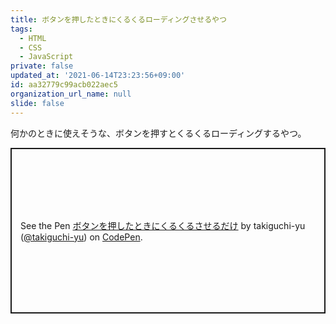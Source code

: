 ```yaml
---
title: ボタンを押したときにくるくるローディングさせるやつ
tags:
  - HTML
  - CSS
  - JavaScript
private: false
updated_at: '2021-06-14T23:23:56+09:00'
id: aa32779c99acb022aec5
organization_url_name: null
slide: false
---
```

何かのときに使えそうな、ボタンを押すとくるくるローディングするやつ。

<p class="codepen" data-height="265" data-theme-id="dark" data-default-tab="result" data-user="takiguchi-yu" data-slug-hash="NWpEoPR" style="height: 265px; box-sizing: border-box; display: flex; align-items: center; justify-content: center; border: 2px solid; margin: 1em 0; padding: 1em;" data-pen-title="ボタンを押したときにくるくるさせるだけ">
  <span>See the Pen <a href="https://codepen.io/takiguchi-yu/pen/NWpEoPR">
  ボタンを押したときにくるくるさせるだけ</a> by takiguchi-yu (<a href="https://codepen.io/takiguchi-yu">@takiguchi-yu</a>)
  on <a href="https://codepen.io">CodePen</a>.</span>
</p>
<script async src="https://cpwebassets.codepen.io/assets/embed/ei.js"></script>

